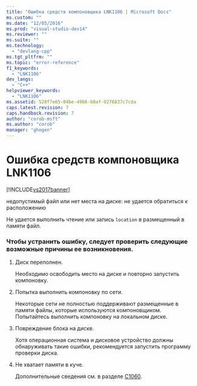 ```yaml
---
title: "Ошибка средств компоновщика LNK1106 | Microsoft Docs"
ms.custom: ""
ms.date: "12/05/2016"
ms.prod: "visual-studio-dev14"
ms.reviewer: ""
ms.suite: ""
ms.technology: 
  - "devlang-cpp"
ms.tgt_pltfrm: ""
ms.topic: "error-reference"
f1_keywords: 
  - "LNK1106"
dev_langs: 
  - "C++"
helpviewer_keywords: 
  - "LNK1106"
ms.assetid: 528f7e65-04be-4966-b8af-9276837c7cda
caps.latest.revision: 7
caps.handback.revision: 7
author: "corob-msft"
ms.author: "corob"
manager: "ghogen"
---
```

# Ошибка средств компоновщика LNK1106
[!INCLUDE[vs2017banner](../../assembler/inline/includes/vs2017banner.md)]

недопустимый файл или нет места на диске: не удается обратиться к расположению  
  
 Не удается выполнить чтение или запись `location` в размещенный в памяти файл.  
  
### Чтобы устранить ошибку, следует проверить следующие возможные причины ее возникновения.  
  
1.  Диск переполнен.  
  
     Необходимо освободить место на диске и повторно запустить компоновку.  
  
2.  Попытка выполнить компоновку по сети.  
  
     Некоторые сети не полностью поддерживают размещенные в памяти файлы, которые используются компоновщиком.  Попытайтесь выполнить компоновку на локальном диске.  
  
3.  Повреждение блока на диске.  
  
     Хотя операционная система и дисковое устройство должны обнаруживать такие ошибки, рекомендуется запустить программу проверки диска.  
  
4.  Не хватает памяти в куче.  
  
     Дополнительные сведения см. в разделе [C1060](../../error-messages/compiler-errors-1/fatal-error-c1060.md).